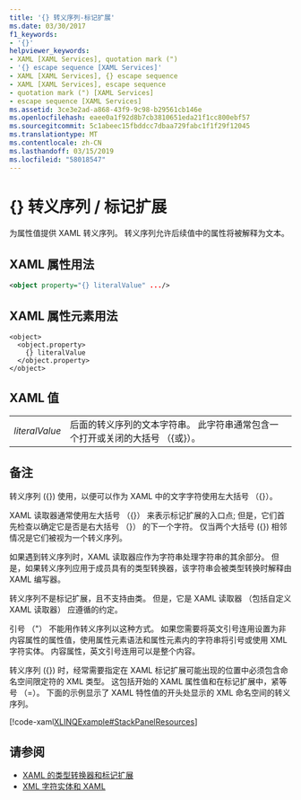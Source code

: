 ```yaml
---
title: '{} 转义序列-标记扩展'
ms.date: 03/30/2017
f1_keywords:
- '{}'
helpviewer_keywords:
- XAML [XAML Services], quotation mark (")
- '{} escape sequence [XAML Services]'
- XAML [XAML Services], {} escape sequence
- XAML [XAML Services], escape sequence
- quotation mark (") [XAML Services]
- escape sequence [XAML Services]
ms.assetid: 3ce3e2ad-a868-43f9-9c98-b29561cb146e
ms.openlocfilehash: eaee0a1f92d8b7cb3810651eda21f1cc800ebf57
ms.sourcegitcommit: 5c1abeec15fbddcc7dbaa729fabc1f1f29f12045
ms.translationtype: MT
ms.contentlocale: zh-CN
ms.lasthandoff: 03/15/2019
ms.locfileid: "58018547"
---
```

# <a name="-escape-sequence--markup-extension"></a>{} 转义序列 / 标记扩展
为属性值提供 XAML 转义序列。 转义序列允许后续值中的属性将被解释为文本。  
  
## <a name="xaml-attribute-usage"></a>XAML 属性用法  
  
```xml  
<object property="{} literalValue" .../>  
```  
  
## <a name="xaml-property-element-usage"></a>XAML 属性元素用法  
  
```  
<object>  
  <object.property>  
    {} literalValue  
  </object.property>  
</object>  
```  
  
## <a name="xaml-values"></a>XAML 值  
  
|||  
|-|-|  
|*literalValue*|后面的转义序列的文本字符串。 此字符串通常包含一个打开或关闭的大括号 （{或}）。|  
  
## <a name="remarks"></a>备注  
 转义序列 ({}) 使用，以便可以作为 XAML 中的文字字符使用左大括号 （{}）。  
  
 XAML 读取器通常使用左大括号 （{}） 来表示标记扩展的入口点; 但是，它们首先检查以确定它是否是右大括号 （}） 的下一个字符。 仅当两个大括号 ({}) 相邻情况是它们被视为一个转义序列。  
  
 如果遇到转义序列时，XAML 读取器应作为字符串处理字符串的其余部分。 但是，如果转义序列应用于成员具有的类型转换器，该字符串会被类型转换时解释由 XAML 编写器。  
  
 转义序列不是标记扩展，且不支持由类。 但是，它是 XAML 读取器 （包括自定义 XAML 读取器） 应遵循的约定。  
  
 引号 （"） 不能用作转义序列以这种方式。 如果您需要将英文引号连用设置为非内容属性的属性值，使用属性元素语法和属性元素内的字符串将引号或使用 XML 字符实体。 内容属性，英文引号连用可以是整个内容。  
  
 转义序列 ({}) 时，经常需要指定在 XAML 标记扩展可能出现的位置中必须包含命名空间限定符的 XML 类型。 这包括开始的 XAML 属性值和在标记扩展中，紧等号 （=）。 下面的示例显示了 XAML 特性值的开头处显示的 XML 命名空间的转义序列。  
  
 [!code-xaml[XLINQExample#StackPanelResources](~/samples/snippets/csharp/VS_Snippets_Wpf/XLinqExample/CSharp/Window1.xaml#stackpanelresources)]  
  
## <a name="see-also"></a>请参阅
- [XAML 的类型转换器和标记扩展](type-converters-and-markup-extensions-for-xaml.md)
- [XML 字符实体和 XAML](xml-character-entities-and-xaml.md)
